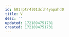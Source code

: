 ```yaml
---
id: h01rptr4l01dclh4yapahd0
title: V
desc: ''
updated: 1721894751731
created: 1721894751731
---
```

